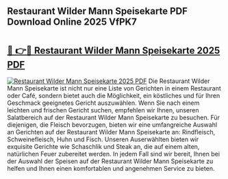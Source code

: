 ## Restaurant Wilder Mann Speisekarte PDF Download Online 2025 VfPK7

# <h2><a href="http://gc7xtz.nevu.top/?p=Restaurant+Wilder+Mann+Speisekarte">🔗 👉🔴 Restaurant Wilder Mann Speisekarte 2025 PDF</a></h2>

[![Restaurant Wilder Mann Speisekarte 2025 PDF](https://i.imgur.com/dBaPXMq.png)](http://gc7xtz.nevu.top/?p=Restaurant+Wilder+Mann+Speisekarte)
Die Restaurant Wilder Mann Speisekarte ist nicht nur eine Liste von Gerichten in einem Restaurant oder Café, sondern bietet auch die Möglichkeit, ein köstliches und für Ihren Geschmack geeignetes Gericht auszuwählen. Wenn Sie nach einem leichten und frischen Gericht suchen, empfehlen wir Ihnen, unseren Salatbereich auf der Restaurant Wilder Mann Speisekarte zu besuchen. Für diejenigen, die Fleisch bevorzugen, bieten wir eine umfangreiche Auswahl an Gerichten auf der Restaurant Wilder Mann Speisekarte an: Rindfleisch, Schweinefleisch, Huhn und Fisch. Unseren Auserwählten bieten wir exquisite Gerichte wie Schaschlik und Steak an, die auf einem alten, natürlichen Feuer zubereitet werden. In jedem Fall sind wir bereit, Ihnen bei der Auswahl der Speisen auf der Restaurant Wilder Mann Speisekarte zu helfen und Ihnen einen komfortablen und angenehmen Service zu bieten.
